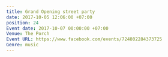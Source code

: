 ```yaml
---
title: Grand Opening street party
date: 2017-10-05 12:06:00 +07:00
position: 24
Event date: 2017-10-07 00:00:00 +07:00
Venue: The Porch
Event URL: https://www.facebook.com/events/724802284373725
Genre: music
---
```


